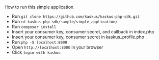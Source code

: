 How to run this simple application.

- Run `git clone https://github.com/kaskus/kaskus-php-sdk.git`
- Run `cd kaskus-php-sdk/sample/simple_application/`
- Run `composer install`
- Insert your consumer key, consumer secret, and callback in index.php
- Insert your consumer key, consumer secret in kaskus_profile.php
- Run `php -S localhost:8000`
- Open `http://localhost:8000` in your browser
- Click `login with kaskus`
